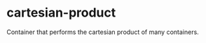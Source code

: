 cartesian-product
=================

Container that performs the cartesian product of many containers.
